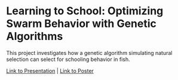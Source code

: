 # Learning to School: Optimizing Swarm Behavior with Genetic Algorithms

This project investigates how a genetic algorithm simulating natural selection can select for schooling behavior in fish.

[Link to Presentation](https://docs.google.com/presentation/d/1Sbo9T954zra91Wcc4o6M1s89uycZqeLKv0ovELXDGwo/edit?usp=sharing) | [Link to Poster](https://drive.google.com/file/d/1bkFbLbdYEtjKrM2Y4dEm48BWngPmzjjL/view?usp=sharing)

